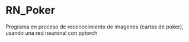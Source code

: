 # RN_Poker
Programa en proceso de reconocimiento de imagenes (cartas de poker), usando una red neuronal con pytorch
